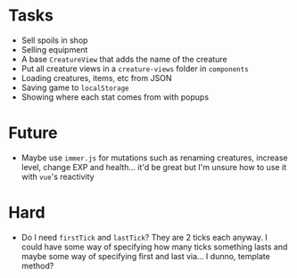 # Tasks
* Sell spoils in shop
* Selling equipment
* A base `CreatureView` that adds the name of the creature
* Put all creature views in a `creature-views` folder in `components`
* Loading creatures, items, etc from JSON
* Saving game to `localStorage`
* Showing where each stat comes from with popups

# Future
* Maybe use `immer.js` for mutations such as renaming creatures, increase level, change EXP and health... it'd be great but I'm unsure how to use it with `vue`'s reactivity

# Hard
* Do I need `firstTick` and `lastTick`? They are 2 ticks each anyway. I could have some way of specifying how many ticks something lasts and maybe some way of specifying first and last via... I dunno, template method?
